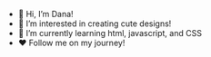 - 👋 Hi, I’m Dana!
- 👀 I’m interested in  creating cute designs!
- 🌱 I’m currently learning html, javascript, and CSS
- &hearts; Follow me on my journey!

 

<!---
hdanar/hdanar is a ✨ special ✨ repository because its `README.md` (this file) appears on your GitHub profile.
You can click the Preview link to take a look at your changes.
--->
